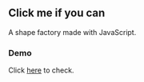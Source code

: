 ## Click me if you can

A shape factory made with JavaScript.

### Demo

Click [here]( https://gurveerkaur1.github.io/Shape-factory/) to check.




